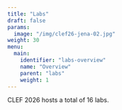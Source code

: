 ```yaml
---
title: "Labs"
draft: false
params:
  image: "/img/clef26-jena-02.jpg"
weight: 30
menu:
  main:
    identifier: "labs-overview"
    name: "Overview"
    parent: "labs"
    weight: 1
---
```


CLEF 2026 hosts a total of 16 labs.
